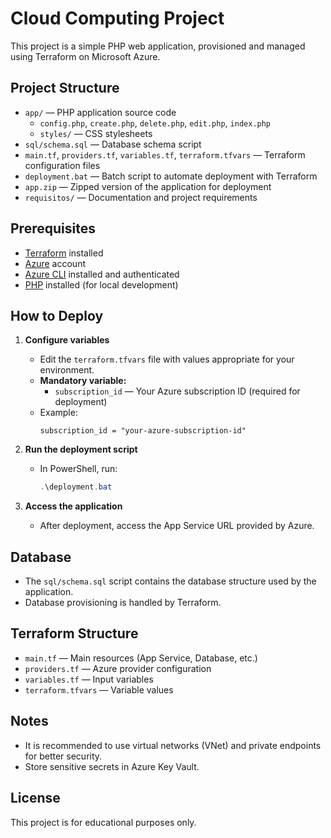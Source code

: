 # Cloud Computing Project

This project is a simple PHP web application, provisioned and managed using Terraform on Microsoft Azure.

## Project Structure

- `app/` — PHP application source code
  - `config.php`, `create.php`, `delete.php`, `edit.php`, `index.php`
  - `styles/` — CSS stylesheets
- `sql/schema.sql` — Database schema script
- `main.tf`, `providers.tf`, `variables.tf`, `terraform.tfvars` — Terraform configuration files
- `deployment.bat` — Batch script to automate deployment with Terraform
- `app.zip` — Zipped version of the application for deployment
- `requisitos/` — Documentation and project requirements

## Prerequisites

- [Terraform](https://www.terraform.io/downloads.html) installed
- [Azure](https://portal.azure.com/) account
- [Azure CLI](https://docs.microsoft.com/en-us/cli/azure/install-azure-cli) installed and authenticated
- [PHP](https://www.php.net/downloads) installed (for local development)

## How to Deploy

1. **Configure variables**
   - Edit the `terraform.tfvars` file with values appropriate for your environment.
   - **Mandatory variable:**
     - `subscription_id` — Your Azure subscription ID (required for deployment)
   - Example:
     ```hcl
     subscription_id = "your-azure-subscription-id"
     ```

2. **Run the deployment script**
   - In PowerShell, run:
     ```powershell
     .\deployment.bat
     ```

3. **Access the application**
   - After deployment, access the App Service URL provided by Azure.

## Database

- The `sql/schema.sql` script contains the database structure used by the application.
- Database provisioning is handled by Terraform.

## Terraform Structure

- `main.tf` — Main resources (App Service, Database, etc.)
- `providers.tf` — Azure provider configuration
- `variables.tf` — Input variables
- `terraform.tfvars` — Variable values

## Notes

- It is recommended to use virtual networks (VNet) and private endpoints for better security.
- Store sensitive secrets in Azure Key Vault.

## License

This project is for educational purposes only.
